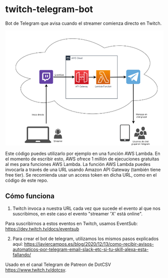 # twitch-telegram-bot

Bot de Telegram que avisa cuando el streamer comienza directo en Twitch.

![Twith Telegram Bot diagram](./twitch-telegram-bot.png)

Este código puedes utilizarlo por ejemplo en una función AWS Lambda. En el momento de escribir esto, AWS ofrece 1 millón de ejecuciones gratuitas al mes para funciones AWS Lambda. La función AWS Lambda puedes invocarla a través de una URL usando Amazon API Gateway (también tiene free tier). Se recomienda usar un access token en dicha URL, como en el código de este repo.

## Cómo funciona

1. Twitch invoca a nuestra URL cada vez que sucede el evento al que nos suscribimos, en este caso el evento "streamer 'X' está online". 

Para suscribirnos a estos eventos en Twitch, usamos EventSub: <https://dev.twitch.tv/docs/eventsub>

2. Para crear el bot de telegram, utilizamos los mismos pasos explicados aquí:
<https://javiercampos.es/blog/2020/12/13/como-recibir-avisos-automaticos-por-telegram-email-slack-etc-si-tu-skill-alexa-esta-fallando/>

Usado en el canal Telegram de Patreon de DotCSV <https://www.twitch.tv/dotcsv>.